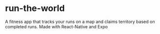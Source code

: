 # run-the-world
A fitness app that tracks your runs on a map and claims territory based on completed runs. 
Made with React-Native and Expo
